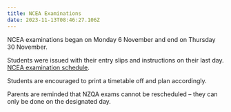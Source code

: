 ```yaml
---
title: NCEA Examinations
date: 2023-11-13T08:46:27.106Z
---
```

NCEA examinations began on Monday 6 November and end on Thursday 30 November.

Students were issued with their entry slips and instructions on their last day.  
[NCEA examination schedule](https://www2.nzqa.govt.nz/assets/NCEA/2023-exam-timetable-with-RAS.pdf).
  
Students are encouraged to print a timetable off and plan accordingly. 

Parents are reminded that NZQA exams cannot be rescheduled – they can only be done on the designated day.